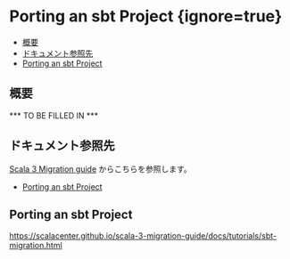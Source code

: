 # Porting an sbt Project {ignore=true}

<!-- @import "[TOC]" {cmd="toc" depthFrom=1 depthTo=6 orderedList=false} -->

<!-- code_chunk_output -->

- [概要](#概要)
- [ドキュメント参照先](#ドキュメント参照先)
- [Porting an sbt Project](#porting-an-sbt-project-1)

<!-- /code_chunk_output -->


## 概要

*** TO BE FILLED IN ***

## ドキュメント参照先

[Scala 3 Migration guide](https://scalacenter.github.io/scala-3-migration-guide/) からこちらを参照します。

- [Porting an sbt Project](https://scalacenter.github.io/scala-3-migration-guide/docs/tutorials/sbt-migration.html)


## Porting an sbt Project

https://scalacenter.github.io/scala-3-migration-guide/docs/tutorials/sbt-migration.html
